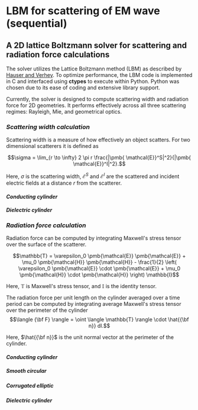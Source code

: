 # LBM for scattering of EM wave (sequential)

## A 2D lattice Boltzmann solver for scattering and radiation force calculations

The solver utilizes the Lattice Boltzmann method (LBM) as described by [Hauser and Verhey](https://doi.org/10.1103/PhysRevE.96.063306). 
To optimize performance, the LBM code is implemented in C and interfaced using <b>ctypes</b> to execute within Python. Python was chosen 
due to its ease of coding and extensive library support.

Currently, the solver is designed to compute scattering width and radiation force for 2D geometries. It performs effectively across all three scattering regimes: Rayleigh, Mie, and geometrical optics.


### _Scattering width calculation_

Scattering width is a measure of how effectively an object scatters. For two dimensional scatterers it is defined as

$$\sigma = \lim_{r \to \infty} 2 \pi r \frac{|\pmb{ \mathcal{E}}^S|^2}{|\pmb{ \mathcal{E}}^I|^2}.$$

Here, $\sigma$ is the scattering width, $\pmb{ \mathcal{E}}^S$ and $\pmb{ \mathcal{E}}^I$ are the scattered and incident electric fields at a distance $r$ from the scatterer.



#### _Conducting cylinder_


#### _Dielectric cylinder_



### _Radiation force calculation_

Radiation force can be computed by integrating Maxwell's stress tensor over the surface of the scatterer.

$$\mathbb{T} = \varepsilon_0 \pmb{\mathcal{E}} \pmb{\mathcal{E}} + \mu_0 \pmb{\mathcal{H}} \pmb{\mathcal{H}} - \frac{1}{2} \left( \varepsilon_0 \pmb{\mathcal{E}} \cdot \pmb{\mathcal{E}} + \mu_0 \pmb{\mathcal{H}} \cdot \pmb{\mathcal{H}} \right) \mathbb{I}$$

Here, $\mathbb{T}$ is Maxwell's stress tensor, and $\mathbb{I}$ is the identity tensor.

The radiation force per unit length on the cylinder averaged over a time period can be computed by integrating average Maxwell's stress tensor over the perimeter of the cylinder
$$\langle {\bf F} \rangle = \oint \langle \mathbb{T} \rangle \cdot  \hat{{\bf n}} dl.$$

Here, $\hat{{\bf n}}$ is the unit normal vector at the perimeter of the cylinder.



#### _Conducting cylinder_

##### _Smooth circular_

##### _Corrugated elliptic_


#### _Dielectric cylinder_
